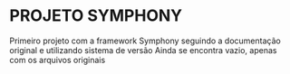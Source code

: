 PROJETO SYMPHONY
=======================

Primeiro projeto com a framework Symphony seguindo a documentação original e utilizando sistema de versão
Ainda se encontra vazio, apenas com os arquivos originais
